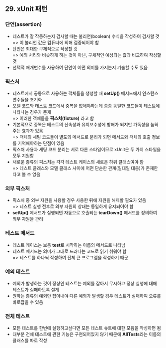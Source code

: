 ## 29. xUnit 패턴
   
### 단언(assertion)

- 테스트가 잘 작동하는지 검사할 때는 불리언(boolean) 수식을 작성하여 검사할 것  
  => 이 불리언 값은 컴퓨터에 의해 검증되어야 함
- 단언은 최대한 구체적으로 작성할 것  
  => 예외 처리와 비슷하게 하는 것이 아닌, 구체적인 예상되는 값과 비교하여 작성할 것
- 선택적 매개변수를 사용하여 단언이 어떤 의미를 가지는지 기술할 수도 있음

### 픽스처

- 테스트에서 공통으로 사용하는 객체들을 생성할 때 **setUp()** 메서드에서 인스턴스 변수들을 초기화
- 모델 코드와 테스트 코드에서 중복을 없애야하는데 종종 동일한 코드들이 테스트에 나타나는 경우가 존재  
  => 이러한 객체들을 **픽스처(fixture)** 라고 함
- 기본적으로 중복은 테스트의 신속성과 유지보수성에 방해가 되지만 가독성을 높혀주는 효과가 있음  
  => 객체의 세팅 코드들이 별도의 메서드로 분리가 되면 메서드와 객체의 호출 정보를 기억해야하는 단점이 있음
- 픽스처 사용과 세팅 코드 분리는 서로 다른 스타일이므로 xUnit은 두 가지 스타일을 모두 지원함
- 새로운 종류의 픽스처는 각각 테스트 케이스의 새로운 하위 클래스여야 함  
  => 테스트 클래스와 모델 클래스 사이에 어떤 단순한 관계(일대일 대응)가 존재한다고 볼 수 없음

### 외부 픽스처

- 픽스처 중 외부 자원을 사용할 경우 사용한 뒤에 자원을 해제할 필요가 있음  
  => 테스트 실행 전후로 외부 자원의 상태는 동일하게 유지되어야 함
- **setUp()** 메서드가 실행되면 자동으로 호출되는 **tearDown()** 메서드를 정의하여 외부 자원을 관리

### 테스트 메서드

- 테스트 케이스는 보통 **test**로 시작하는 이름의 메서드로 나타남
- 테스트 메서드는 의미가 그대로 드러나는 코드로 읽기 쉬워야 함  
  => 테스트를 하나씩 작성하여 전체 큰 프로그램을 작성하기 때문

### 예외 테스트

- 예외가 발생하는 것이 정상인 테스트는 예외를 잡아서 무시하고 정상 실행에 대해 테스트가 실패하도록 설계
- 원하는 종류의 예외만 잡아내야 다른 예외가 발생할 경우 테스트가 실패하여 오류를 바로잡을 수 있음

### 전체 테스트

- 모든 테스트를 한번에 실행하고싶다면 모든 테스트 슈트에 대한 모음을 작성하면 됨
- 대부분 전체 테스트에 관한 기능은 구현되어있지 않기 때문에 **AllTests**라는 이름의 클래스를 따로 작성